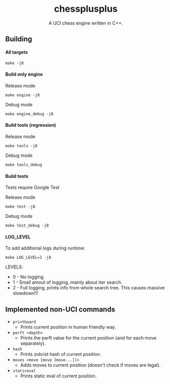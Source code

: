 <h1 align="center">chessplusplus</h1>

<p align="center">
  A UCI chess engine written in C++.
</p>

## Building

#### All targets
```
make -j8
```

#### Build only engine
Release mode
```
make engine -j8
```

Debug mode
```
make engine_debug -j8
```

#### Build tools (regression)
Release mode
```
make tools -j8
```

Debug mode
```
make tools_debug
```

#### Build tests
Tests require Google Test

Release mode
```
make test -j8
```

Debug mode
```
make test_debug -j8
```

#### LOG\_LEVEL
To add additional logs during runtime:
```
make LOG_LEVEL=2 -j8
```

LEVELS:
- 0 - No logging.
- 1 - Small amout of logging, mainly about iter search.
- 2 - Full logging, prints info from whole search tree. This causes massive slowdown!!!

## Implemented non-UCI commands
- `printboard`
  - Prints current position in human friendly way.
- `perft <depth>`
  - Prints the perft value for the current position (and for each move separately).
- `hash`
  - Prints zobrist hash of current position.
- `moves <move [move [move...]]>`
  - Adds moves to current position (doesn't check if moves are legal).
- `staticeval`
  - Prints static eval of current position.
